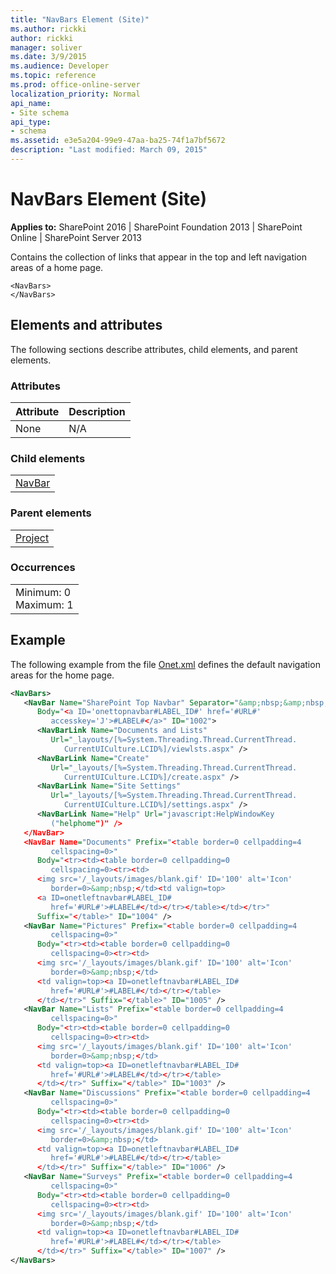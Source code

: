 ```yaml
---
title: "NavBars Element (Site)"
ms.author: rickki
author: rickki
manager: soliver
ms.date: 3/9/2015
ms.audience: Developer
ms.topic: reference
ms.prod: office-online-server
localization_priority: Normal
api_name:
- Site schema
api_type:
- schema
ms.assetid: e3e5a204-99e9-47aa-ba25-74f1a7bf5672
description: "Last modified: March 09, 2015"
---
```


# NavBars Element (Site)

 
  
 **Applies to:** SharePoint 2016 | SharePoint Foundation 2013 | SharePoint Online | SharePoint Server 2013
  
Contains the collection of links that appear in the top and left navigation areas of a home page.
  
```
<NavBars>
</NavBars>
```

## Elements and attributes

The following sections describe attributes, child elements, and parent elements.

### Attributes

|**Attribute**|**Description**|
|:-----|:-----|
|None  <br/> |N/A  <br/> |
   
### Child elements

||
|:-----|
|[NavBar](navbar-element-site.md)|
   
### Parent elements

||
|:-----|
|[Project](project-element-site.md)|
   
### Occurrences

||
|:-----|
|Minimum: 0  <br/> Maximum: 1  <br/> |
   
## Example

The following example from the file [Onet.xml](http://msdn.microsoft.com/library/b99d6657-d9ae-4135-a43c-c58cdfcdc6c1%28Office.15%29.aspx) defines the default navigation areas for the home page. 
  
```XML
<NavBars>
   <NavBar Name="SharePoint Top Navbar" Separator="&amp;nbsp;&amp;nbsp;&amp;nbsp;" 
      Body="<a ID='onettopnavbar#LABEL_ID#' href='#URL#' 
         accesskey='J'>#LABEL#</a>" ID="1002">
      <NavBarLink Name="Documents and Lists" 
         Url="_layouts/[%=System.Threading.Thread.CurrentThread.
            CurrentUICulture.LCID%]/viewlsts.aspx" />
      <NavBarLink Name="Create" 
         Url="_layouts/[%=System.Threading.Thread.CurrentThread.
            CurrentUICulture.LCID%]/create.aspx" />
      <NavBarLink Name="Site Settings" 
         Url="_layouts/[%=System.Threading.Thread.CurrentThread.
            CurrentUICulture.LCID%]/settings.aspx" />
      <NavBarLink Name="Help" Url="javascript:HelpWindowKey
         ("helphome")" />
   </NavBar>
   <NavBar Name="Documents" Prefix="<table border=0 cellpadding=4 
         cellspacing=0>" 
      Body="<tr><td><table border=0 cellpadding=0 
         cellspacing=0><tr><td>
      <img src='/_layouts/images/blank.gif' ID='100' alt='Icon' 
         border=0>&amp;nbsp;</td><td valign=top>
      <a ID=onetleftnavbar#LABEL_ID# 
         href='#URL#'>#LABEL#</td></tr></table></td></tr>" 
      Suffix="</table>" ID="1004" />
   <NavBar Name="Pictures" Prefix="<table border=0 cellpadding=4 
         cellspacing=0>" 
      Body="<tr><td><table border=0 cellpadding=0 
         cellspacing=0><tr><td>
      <img src='/_layouts/images/blank.gif' ID='100' alt='Icon' 
         border=0>&amp;nbsp;</td>
      <td valign=top><a ID=onetleftnavbar#LABEL_ID# 
         href='#URL#'>#LABEL#</td></tr></table>
      </td></tr>" Suffix="</table>" ID="1005" />
   <NavBar Name="Lists" Prefix="<table border=0 cellpadding=4 
         cellspacing=0>" 
      Body="<tr><td><table border=0 cellpadding=0 
         cellspacing=0><tr><td>
      <img src='/_layouts/images/blank.gif' ID='100' alt='Icon' 
         border=0>&amp;nbsp;</td>
      <td valign=top><a ID=onetleftnavbar#LABEL_ID# 
         href='#URL#'>#LABEL#</td></tr></table>
      </td></tr>" Suffix="</table>" ID="1003" />
   <NavBar Name="Discussions" Prefix="<table border=0 cellpadding=4 
         cellspacing=0>" 
      Body="<tr><td><table border=0 cellpadding=0 
         cellspacing=0><tr><td>
      <img src='/_layouts/images/blank.gif' ID='100' alt='Icon' 
         border=0>&amp;nbsp;</td>
      <td valign=top><a ID=onetleftnavbar#LABEL_ID# 
         href='#URL#'>#LABEL#</td></tr></table>
      </td></tr>" Suffix="</table>" ID="1006" />
   <NavBar Name="Surveys" Prefix="<table border=0 cellpadding=4 
         cellspacing=0>" 
      Body="<tr><td><table border=0 cellpadding=0 
         cellspacing=0><tr><td>
      <img src='/_layouts/images/blank.gif' ID='100' alt='Icon' 
         border=0>&amp;nbsp;</td>
      <td valign=top><a ID=onetleftnavbar#LABEL_ID# 
         href='#URL#'>#LABEL#</td></tr></table>
      </td></tr>" Suffix="</table>" ID="1007" />
</NavBars>
```


